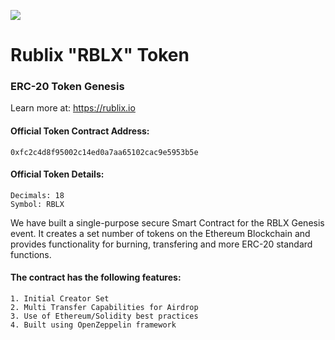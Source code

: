 <p>
<img src="https://rublix.io/images/256x256.png">
</p>

# Rublix "RBLX" Token
### ERC-20 Token Genesis
Learn more at: https://rublix.io

#### Official Token Contract Address:
````
0xfc2c4d8f95002c14ed0a7aa65102cac9e5953b5e
````
#### Official Token Details:
````
Decimals: 18
Symbol: RBLX
````

We have built a single-purpose secure Smart Contract for the RBLX Genesis event. It creates a set number of tokens on the Ethereum Blockchain and provides functionality for burning, transfering and more ERC-20 standard functions.

#### The contract has the following features:
````
1. Initial Creator Set
2. Multi Transfer Capabilities for Airdrop
3. Use of Ethereum/Solidity best practices
4. Built using OpenZeppelin framework 
````
